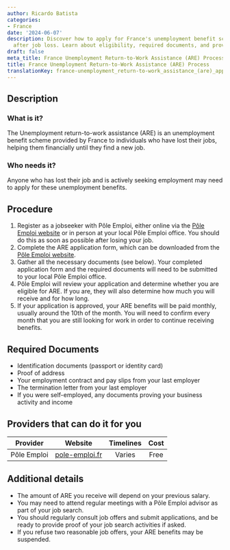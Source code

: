 ```yaml
---
author: Ricardo Batista
categories:
- France
date: '2024-06-07'
description: Discover how to apply for France's unemployment benefit scheme (ARE)
  after job loss. Learn about eligibility, required documents, and provider details.
draft: false
meta_title: France Unemployment Return-to-Work Assistance (ARE) Process
title: France Unemployment Return-to-Work Assistance (ARE) Process
translationKey: france-unemployment_return-to-work_assistance_(are)_application
---
```



## Description
### What is it?
The Unemployment return-to-work assistance (ARE) is an unemployment benefit scheme provided by France to individuals who have lost their jobs, helping them financially until they find a new job.

### Who needs it?
Anyone who has lost their job and is actively seeking employment may need to apply for these unemployment benefits.

## Procedure

1. Register as a jobseeker with Pôle Emploi, either online via the [Pôle Emploi website](https://www.pole-emploi.fr/) or in person at your local Pôle Emploi office. You should do this as soon as possible after losing your job.
2. Complete the ARE application form, which can be downloaded from the [Pôle Emploi website](https://www.pole-emploi.fr/).
3. Gather all the necessary documents (see below). Your completed application form and the required documents will need to be submitted to your local Pôle Emploi office.
4. Pôle Emploi will review your application and determine whether you are eligible for ARE. If you are, they will also determine how much you will receive and for how long.
5. If your application is approved, your ARE benefits will be paid monthly, usually around the 10th of the month. You will need to confirm every month that you are still looking for work in order to continue receiving benefits.

## Required Documents

- Identification documents (passport or identity card)
- Proof of address
- Your employment contract and pay slips from your last employer
- The termination letter from your last employer
- If you were self-employed, any documents proving your business activity and income

## Providers that can do it for you

| Provider           | Website                     | Timelines    | Cost      |
| ------------------ | --------------------------- | :----------: | :-------: |
| Pôle Emploi        | [pole-emploi.fr](https://www.pole-emploi.fr/) | Varies       | Free      |

## Additional details
- The amount of ARE you receive will depend on your previous salary.
- You may need to attend regular meetings with a Pôle Emploi advisor as part of your job search.
- You should regularly consult job offers and submit applications, and be ready to provide proof of your job search activities if asked.
- If you refuse two reasonable job offers, your ARE benefits may be suspended.